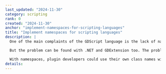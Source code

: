 ```yaml
---
last_updated: "2024-11-30"
category: scripting
rank: 0
created: "2024-11-30"
anchor: "implement-namespaces-for-scripting-languages"
title: "Implement namespaces for scripting languages"
description: |
  One of the main complaints of the GDScript language is the lack of namespaces. A namespace is a way to group code by a common name. This permits the reuse of classes using the same name, as long as they can be differentiated by their namespace.

  But the problem can be found with .NET and GDExtension too. The problem occurs at the registration phase of classes in our internal database.

  With namespaces, plugin developers could use their own class names without worrying about clashing with users' internal ones.
details:
---
```

